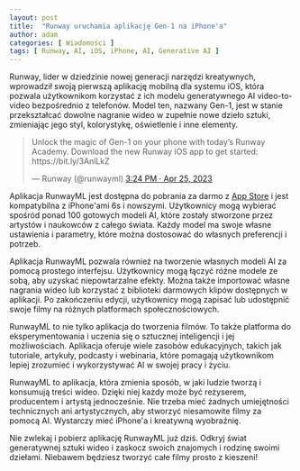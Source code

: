 ```yaml
---
layout: post
title:  "Runway uruchamia aplikację Gen-1 na iPhone'a"
author: adam
categories: [ Wiadomości ]
tags: [ Runway, AI, iOS, iPhone, AI, Generative AI ]
---
```


Runway, lider w dziedzinie nowej generacji narzędzi kreatywnych, wprowadził swoją pierwszą aplikację mobilną dla systemu iOS, która pozwala użytkownikom korzystać z ich modelu generatywnego AI video-to-video bezpośrednio z telefonów. Model ten, nazwany Gen-1, jest w stanie przekształcać dowolne nagranie wideo w zupełnie nowe dzieło sztuki, zmieniając jego styl, kolorystykę, oświetlenie i inne elementy.

<blockquote class="twitter-tweet" data-lang="en"><p lang="en" dir="ltr">Unlock the magic of Gen-1 on your phone with today’s Runway Academy. Download the new Runway iOS app to get started: https://bit.ly/3AnlLkZ</p>&mdash; Runway (@runwayml) <a href="https://twitter.com/runwayml/status/1650853232338452481">3:24 PM · Apr 25, 2023</a></blockquote> <script async src="//platform.twitter.com/widgets.js" charset="utf-8"></script>

Aplikacja RunwayML jest dostępna do pobrania za darmo z [App Store](https://apps.apple.com/us/app/runwayml/id1665024375) i jest kompatybilna z iPhone'ami 6s i nowszymi. Użytkownicy mogą wybierać spośród ponad 100 gotowych modeli AI, które zostały stworzone przez artystów i naukowców z całego świata. Każdy model ma swoje własne ustawienia i parametry, które można dostosować do własnych preferencji i potrzeb.

Aplikacja RunwayML pozwala również na tworzenie własnych modeli AI za pomocą prostego interfejsu. Użytkownicy mogą łączyć różne modele ze sobą, aby uzyskać niepowtarzalne efekty. Można także importować własne nagrania wideo lub korzystać z biblioteki darmowych klipów dostępnych w aplikacji. Po zakończeniu edycji, użytkownicy mogą zapisać lub udostępnić swoje filmy na różnych platformach społecznościowych.

RunwayML to nie tylko aplikacja do tworzenia filmów. To także platforma do eksperymentowania i uczenia się o sztucznej inteligencji i jej możliwościach. Aplikacja oferuje wiele zasobów edukacyjnych, takich jak tutoriale, artykuły, podcasty i webinaria, które pomagają użytkownikom lepiej zrozumieć i wykorzystywać AI w swojej pracy i życiu.

RunwayML to aplikacja, która zmienia sposób, w jaki ludzie tworzą i konsumują treści wideo. Dzięki niej każdy może być reżyserem, producentem i artystą jednocześnie. Nie trzeba mieć żadnych umiejętności technicznych ani artystycznych, aby stworzyć niesamowite filmy za pomocą AI. Wystarczy mieć iPhone'a i kreatywną wyobraźnię.

Nie zwlekaj i pobierz aplikację RunwayML już dziś. Odkryj świat generatywnej sztuki wideo i zaskocz swoich znajomych i rodzinę swoimi dziełami. Niebawem będziesz tworzyć całe filmy prosto z kieszeni!